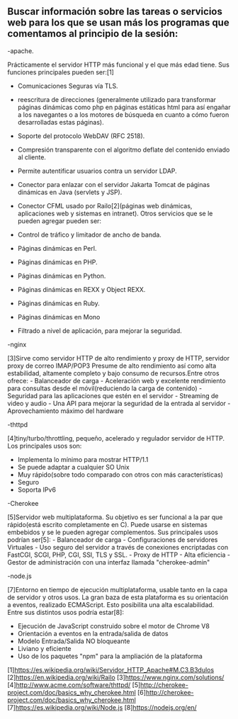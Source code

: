 ## Buscar información sobre las tareas o servicios web para los que se usan más los programas que comentamos al principio de la sesión: 

-apache.

  Prácticamente el servidor HTTP más funcional y el que más edad tiene. Sus funciones principales pueden ser:[1]
   - Comunicaciones Seguras vía TLS.
   - reescritura de direcciones (generalmente utilizado para transformar páginas dinámicas como php en páginas estáticas html para así engañar a los navegantes o a los motores de búsqueda en cuanto a cómo fueron desarrolladas estas páginas).
   - Soporte del protocolo WebDAV (RFC 2518).
   - Compresión transparente con el algoritmo deflate del contenido enviado al cliente.
   - Permite autentificar usuarios contra un servidor LDAP.
   - Conector para enlazar con el servidor Jakarta Tomcat de páginas dinámicas en Java (servlets y JSP).
   - Conector CFML usado por Railo[2](páginas web dinámicas, aplicaciones web y sistemas en intranet).
  Otros servicios que se le pueden agregar pueden ser:
  
   - Control de tráfico y limitador de ancho de banda.
   - Páginas dinámicas en Perl.
   - Páginas dinámicas en PHP.
   - Páginas dinámicas en Python.
   - Páginas dinámicas en REXX y Object REXX.
   - Páginas dinámicas en Ruby.
   - Páginas dinámicas en Mono
   - Filtrado a nivel de aplicación, para mejorar la seguridad.
   
   
-nginx

  [3]Sirve como servidor HTTP de alto rendimiento y proxy de HTTP, servidor proxy de correo IMAP/POP3
  Presume de alto rendimiento así como alta estabilidad, altamente completo y bajo consumo de 
  recursos.Entre otros ofrece:
    - Balanceador de carga
    - Aceleración web y excelente rendimiento para consultas desde el móvil(reduciendo la carga
      de contenido)
    - Seguridad para las aplicaciones que estén en el servidor
    - Streaming de video y audio
    - Una API para mejorar la seguridad de la entrada al servidor
    - Aprovechamiento máximo del hardware
    
    
-thttpd
  
   [4]tiny/turbo/throttling, pequeño, acelerado y regulador servidor de HTTP.
   Los principales usos son:
   - Implementa lo mínimo para mostrar HTTP/1.1
   - Se puede adaptar a cualquier SO Unix
   - Muy rápido(sobre todo comparado con otros con más características)
   - Seguro
   - Soporta IPv6
  
  
 -Cherokee
  
  [5]Servidor web multiplataforma. Su objetivo es ser funcional a la par que rápido(está
  escrito completamente en C). Puede usarse en sistemas embebidos y se le pueden agregar
  complementos. 
  Sus principales usos podrían ser[5]:
    - Balanceador de carga
    - Configuraciones de servidores Virtuales
    - Uso seguro del servidor a través de conexiones encriptadas con FastCGI, SCGI, PHP, CGI, SSI,
      TLS y SSL.
    - Proxy de HTTP
    - Alta eficiencia
    - Gestor de administración con una interfaz llamada "cherokee-admin"
    

-node.js

  [7]Entorno en tiempo de ejecución multiplataforma, usable tanto en la capa de servidor
  y otros usos. La gran baza de esta plataforma es su orientación a eventos, realizado
  ECMAScript. Esto posibilita una alta escalabilidad.
  Entre sus distintos usos podría estar[8]:
  - Ejecución de JavaScript construido sobre el motor de Chrome V8
  - Orientación a eventos en la entrada/salida de datos
  - Modelo Entrada/Salida NO bloqueante
  - Liviano y eficiente
  - Uso de los paquetes "npm" para la ampliación de la plataforma  
  

[1]https://es.wikipedia.org/wiki/Servidor_HTTP_Apache#M.C3.B3dulos
[2]https://en.wikipedia.org/wiki/Railo
[3]https://www.nginx.com/solutions/
[4]http://www.acme.com/software/thttpd/
[5]http://cherokee-project.com/doc/basics_why_cherokee.html
[6]http://cherokee-project.com/doc/basics_why_cherokee.html
[7]https://es.wikipedia.org/wiki/Node.js
[8]https://nodejs.org/en/
